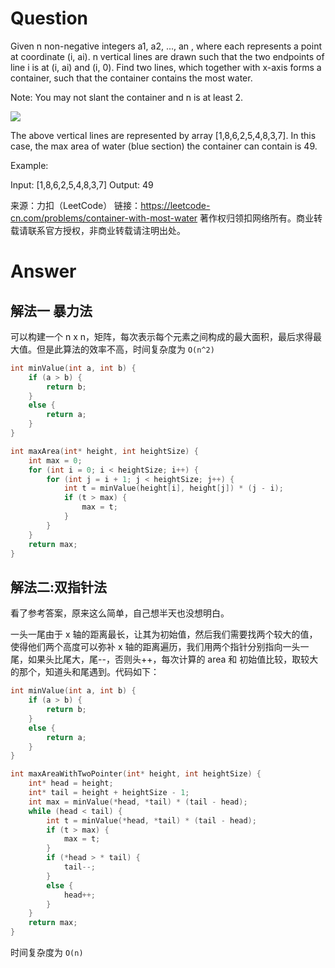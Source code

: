 # Question

Given n non-negative integers a1, a2, ..., an , where each represents a point at coordinate (i, ai). n vertical lines are drawn such that the two endpoints of line i is at (i, ai) and (i, 0). Find two lines, which together with x-axis forms a container, such that the container contains the most water.

Note: You may not slant the container and n is at least 2.

 ![](D:\project\studyAlgorithms\ContainerWithMostWater\ContainerWithMostWater\demo.png)



The above vertical lines are represented by array [1,8,6,2,5,4,8,3,7]. In this case, the max area of water (blue section) the container can contain is 49.

 

Example:

Input: [1,8,6,2,5,4,8,3,7]
Output: 49

来源：力扣（LeetCode）
链接：https://leetcode-cn.com/problems/container-with-most-water
著作权归领扣网络所有。商业转载请联系官方授权，非商业转载请注明出处。



# Answer

## 解法一 暴力法

可以构建一个 n x n，矩阵，每次表示每个元素之间构成的最大面积，最后求得最大值。但是此算法的效率不高，时间复杂度为 `O(n^2)` 

```c
int minValue(int a, int b) {
	if (a > b) {
		return b;
	}
	else {
		return a;
	}
}

int maxArea(int* height, int heightSize) {
	int max = 0;
	for (int i = 0; i < heightSize; i++) {
		for (int j = i + 1; j < heightSize; j++) {
			int t = minValue(height[i], height[j]) * (j - i);
			if (t > max) {
				max = t;
			}
		}
	}
	return max;
}
```

## 解法二:双指针法

看了参考答案，原来这么简单，自己想半天也没想明白。

一头一尾由于 x 轴的距离最长，让其为初始值，然后我们需要找两个较大的值，使得他们两个高度可以弥补 x 轴的距离遍历，我们用两个指针分别指向一头一尾，如果头比尾大，尾--，否则头++，每次计算的 area 和 初始值比较，取较大的那个，知道头和尾遇到。代码如下：

```c
int minValue(int a, int b) {
	if (a > b) {
		return b;
	}
	else {
		return a;
	}
}

int maxAreaWithTwoPointer(int* height, int heightSize) {
	int* head = height;
	int* tail = height + heightSize - 1;
	int max = minValue(*head, *tail) * (tail - head);
	while (head < tail) {
		int t = minValue(*head, *tail) * (tail - head);
		if (t > max) {
			max = t;
		}
		if (*head > * tail) {
			tail--;
		}
		else {
			head++;
		}
	}
	return max;
}
```

时间复杂度为 `O(n)`